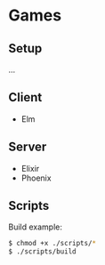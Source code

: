 # Games

## Setup

...

## Client

- Elm

## Server

- Elixir
- Phoenix

## Scripts

Build example:

```sh
$ chmod +x ./scripts/*
$ ./scripts/build
```
